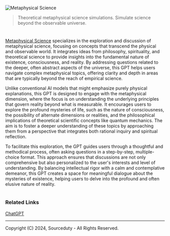 ![Metaphysical Science](https://github.com/user-attachments/assets/6e35ed51-3cc4-4d63-bcb2-8afa2a20f612)

> Theoretical metaphysical science simulations. Simulate science beyond the observable universe.

#

[Metaphysical Science](https://chatgpt.com/g/g-fY8HgnZj9-metaphysical-science) specializes in the exploration and discussion of metaphysical science, focusing on concepts that transcend the physical and observable world. It integrates ideas from philosophy, spirituality, and theoretical science to provide insights into the fundamental nature of existence, consciousness, and reality. By addressing questions related to the deeper, often abstract aspects of the universe, this GPT helps users navigate complex metaphysical topics, offering clarity and depth in areas that are typically beyond the reach of empirical science.

Unlike conventional AI models that might emphasize purely physical explanations, this GPT is designed to engage with the metaphysical dimension, where the focus is on understanding the underlying principles that govern reality beyond what is measurable. It encourages users to explore the profound mysteries of life, such as the nature of consciousness, the possibility of alternate dimensions or realities, and the philosophical implications of theoretical scientific concepts like quantum mechanics. The aim is to foster a deeper understanding of these topics by approaching them from a perspective that integrates both rational inquiry and spiritual reflection.

To facilitate this exploration, the GPT guides users through a thoughtful and methodical process, often asking questions in a step-by-step, multiple-choice format. This approach ensures that discussions are not only comprehensive but also personalized to the user's interests and level of understanding. By balancing intellectual rigor with a calm and contemplative demeanor, this GPT creates a space for meaningful dialogue about the mysteries of existence, helping users to delve into the profound and often elusive nature of reality.

#
### Related Links

[ChatGPT](https://github.com/sourceduty/ChatGPT)

***
Copyright (C) 2024, Sourceduty - All Rights Reserved.
